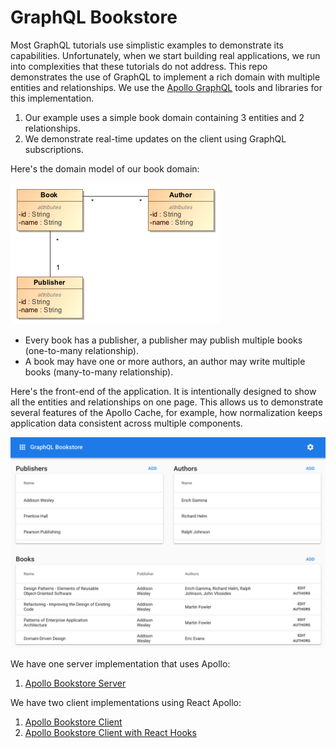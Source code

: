 GraphQL Bookstore
=================
Most GraphQL tutorials use simplistic examples to demonstrate its capabilities. Unfortunately, when we start building real applications, we run into complexities that these tutorials do not address. This repo demonstrates the use of GraphQL to implement a rich domain with multiple entities and relationships. We use the [Apollo GraphQL](https://www.apollographql.com/) tools and libraries for this implementation.

1. Our example uses a simple book domain containing 3 entities and 2 relationships.
2. We demonstrate real-time updates on the client using GraphQL subscriptions.

Here's the domain model of our book domain:

![Domain Model](assets/bookstore-domain-model.png)

- Every book has a publisher, a publisher may publish multiple books (one-to-many relationship).
- A book may have one or more authors, an author may write multiple books (many-to-many relationship).

Here's the front-end of the application. It is intentionally designed to show all the entities and relationships on one page. This allows us to demonstrate several features of the Apollo Cache, for example, how normalization keeps application data consistent across multiple components.

![Screen Shot](assets/screen-shot.png)

We have one server implementation that uses Apollo:
1. [Apollo Bookstore Server](./apollo-bookstore-server)

We have two client implementations using React Apollo:
1. [Apollo Bookstore Client](./apollo-bookstore-client)
2. [Apollo Bookstore Client with React Hooks](./apollo-bookstore-client-with-hooks)
